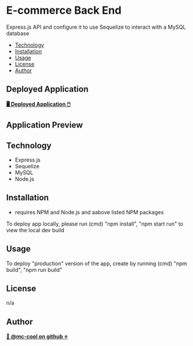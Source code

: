 # E-commerce Back End
 Express.js API and configure it to use Sequelize to interact with a MySQL database

- [Technology](#technology)
- [Installation](#installation)
- [Usage](#usage)
- [License](#license)
- [Author](#author)

## Deployed Application
**[🖥️ Deployed Application 🖱️](https://mccool-tech-blog.herokuapp.com/)**


## Application Preview

## Technology
* Express.js
* Sequelize
* MySQL
* Node.js

## Installation
* requires NPM and Node.js and aabove listed NPM packages

To deploy app locally, please run (cmd) "npm install", "npm start run" to view the local dev build

## Usage
To deploy "production" version of the app, create by running (cmd) "npm build", "npm run build"

## License
n/a

## Author
**[🐉 @mc-cool on github ⭐](https://github.com/m-ccool)**
